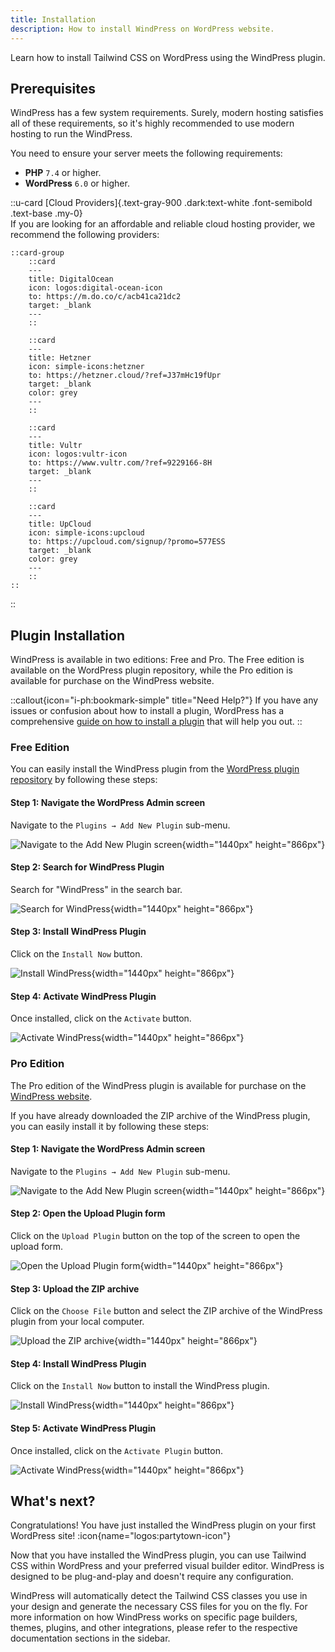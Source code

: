 ```yaml
---
title: Installation
description: How to install WindPress on WordPress website.
---
```


Learn how to install Tailwind CSS on WordPress using the WindPress plugin.

## Prerequisites

WindPress has a few system requirements. Surely, modern hosting satisfies all of these requirements, so it's highly recommended to use modern hosting to run the WindPress.

You need to ensure your server meets the following requirements:

- **PHP** `7.4` or higher.
- **WordPress** `6.0` or higher.

::u-card
[Cloud Providers]{.text-gray-900 .dark:text-white .font-semibold .text-base .my-0}
<br />
If you are looking for an affordable and reliable cloud hosting provider, we recommend the following providers:

    ::card-group
        ::card
        ---
        title: DigitalOcean
        icon: logos:digital-ocean-icon
        to: https://m.do.co/c/acb41ca21dc2
        target: _blank
        ---
        ::

        ::card
        ---
        title: Hetzner
        icon: simple-icons:hetzner
        to: https://hetzner.cloud/?ref=J37mHc19fUpr
        target: _blank
        color: grey
        ---
        ::

        ::card
        ---
        title: Vultr
        icon: logos:vultr-icon
        to: https://www.vultr.com/?ref=9229166-8H
        target: _blank
        ---
        ::

        ::card
        ---
        title: UpCloud
        icon: simple-icons:upcloud
        to: https://upcloud.com/signup/?promo=577ESS
        target: _blank
        color: grey
        ---
        ::
    ::
::

## Plugin Installation

WindPress is available in two editions: Free and Pro. The Free edition is available on the WordPress plugin repository, while the Pro edition is available for purchase on the WindPress website.

::callout{icon="i-ph:bookmark-simple" title="Need Help?"}
If you have any issues or confusion about how to install a plugin, WordPress has a comprehensive [guide on how to install a plugin](https://wordpress.org/support/article/managing-plugins/#upload-via-wordpress-admin) that will help you out.
::

### Free Edition

You can easily install the WindPress plugin from the [WordPress plugin repository](https://wordpress.org/plugins/windpress/) by following these steps:

#### Step 1: Navigate the WordPress Admin screen

Navigate to the `Plugins → Add New Plugin` sub-menu.

![Navigate to the Add New Plugin screen](/img/content/installation/screenshot-1.png){width="1440px" height="866px"}

#### Step 2: Search for WindPress Plugin

Search for "WindPress" in the search bar.

![Search for WindPress](/img/content/installation/screenshot-2.png){width="1440px" height="866px"}

#### Step 3: Install WindPress Plugin

Click on the `Install Now` button.

![Install WindPress](/img/content/installation/screenshot-3.png){width="1440px" height="866px"}

#### Step 4: Activate WindPress Plugin

Once installed, click on the `Activate` button.

![Activate WindPress](/img/content/installation/screenshot-4.png){width="1440px" height="866px"}

### Pro Edition

The Pro edition of the WindPress plugin is available for purchase on the [WindPress website](/#pricing).

If you have already downloaded the ZIP archive of the WindPress plugin, you can easily install it by following these steps:

#### Step 1: Navigate the WordPress Admin screen

Navigate to the `Plugins → Add New Plugin` sub-menu.

![Navigate to the Add New Plugin screen](/img/content/installation/screenshot-1.png){width="1440px" height="866px"}

#### Step 2: Open the Upload Plugin form

Click on the `Upload Plugin` button on the top of the screen to open the upload form.

![Open the Upload Plugin form](/img/content/installation/screenshot-5.png){width="1440px" height="866px"}

#### Step 3: Upload the ZIP archive

Click on the `Choose File` button and select the ZIP archive of the WindPress plugin from your local computer.

![Upload the ZIP archive](/img/content/installation/screenshot-6.png){width="1440px" height="866px"}

#### Step 4: Install WindPress Plugin

Click on the `Install Now` button to install the WindPress plugin.

![Install WindPress](/img/content/installation/screenshot-7.png){width="1440px" height="866px"}

#### Step 5: Activate WindPress Plugin

Once installed, click on the `Activate Plugin` button.

![Activate WindPress](/img/content/installation/screenshot-8.png){width="1440px" height="866px"}

## What's next?

Congratulations! You have just installed the WindPress plugin on your first WordPress site! :icon{name="logos:partytown-icon"}

Now that you have installed the WindPress plugin, you can use Tailwind CSS within WordPress and your preferred visual builder editor.
WindPress is designed to be plug-and-play and doesn't require any configuration.

WindPress will automatically detect the Tailwind CSS classes you use in your design and generate the necessary CSS files for you on the fly. For more information on how WindPress works on specific page builders, themes, plugins, and other integrations, please refer to the respective documentation sections in the sidebar.